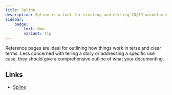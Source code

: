 ```yaml
---
title: Spline
description: Spline is a tool for creating and editing 2D/3D animations.
sidebar: 
    badge:
        text: New
        variant: tip
---
```


Reference pages are ideal for outlining how things work in terse and clear terms.
Less concerned with telling a story or addressing a specific use case, they should give a comprehensive outline of what your documenting.

## Links

- [Spline](https://spline.design/)
